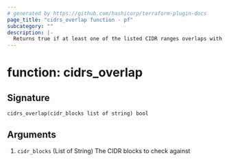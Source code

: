 ```yaml
---
# generated by https://github.com/hashicorp/terraform-plugin-docs
page_title: "cidrs_overlap function - pf"
subcategory: ""
description: |-
  Returns true if at least one of the listed CIDR ranges overlaps with another.
---
```


# function: cidrs_overlap





## Signature

<!-- signature generated by tfplugindocs -->
```text
cidrs_overlap(cidr_blocks list of string) bool
```

## Arguments

<!-- arguments generated by tfplugindocs -->
1. `cidr_blocks` (List of String) The CIDR blocks to check against

